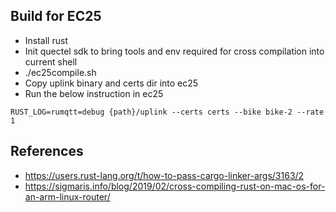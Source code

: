 

Build for EC25
--------------

* Install rust
* Init quectel sdk to bring tools and env required for cross compilation into current shell
* ./ec25compile.sh
* Copy uplink binary and certs dir into ec25
* Run the below instruction in ec25

```
RUST_LOG=rumqtt=debug {path}/uplink --certs certs --bike bike-2 --rate 1
```

References
----------

* https://users.rust-lang.org/t/how-to-pass-cargo-linker-args/3163/2 
* https://sigmaris.info/blog/2019/02/cross-compiling-rust-on-mac-os-for-an-arm-linux-router/